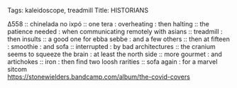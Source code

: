Tags: kaleidoscope, treadmill
Title: HISTORIANS
  
∆558 :: chinelada no ixpó :: one tera : overheating : then halting :: the patience needed : when communicating remotely with asians :: treadmill : then insults :: a good one for ebba sebbe : and a few others :: then at fifteen : smoothie : and sofa :: interrupted : by bad architectures :: the cranium seems to squeeze the brain : at least the north side :: more gourmet : and artichokes :: iron : then find two loosh rarities :: sofa again : for a marvel sitcom  
<https://stonewielders.bandcamp.com/album/the-covid-covers>  

